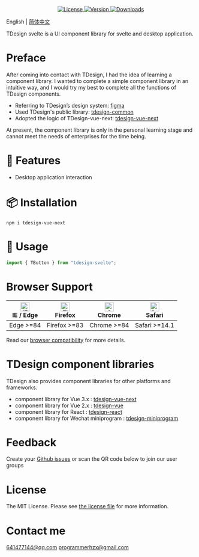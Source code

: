 <p align="center">
  <a href="https://github.com/hzx000822/tdesign-svelte/blob/master/LICENSE">
    <img src="https://img.shields.io/npm/l/tdesign-vue-next.svg?sanitize=true" alt="License">
  </a>
  <a href="https://www.npmjs.com/package/tdesign-svelte">
    <img src="https://img.shields.io/npm/v/tdesign-vue-next.svg?sanitize=true" alt="Version">
  </a>
  <a href="https://www.npmjs.com/package/tdesign-svelte">
    <img src="https://img.shields.io/npm/dm/tdesign-vue-next" alt="Downloads">
  </a>
</p>

English | [简体中文](./README-zh_CN.md) 

TDesign svelte is a UI component library for svelte and desktop application.

# Preface

After coming into contact with TDesign, I had the idea of learning a component library. I wanted to complete a simple component library in an intuitive way, and I would try my best to complete all the functions of TDesign components.
- Referring to TDesign’s design system: [figma](https://www.figma.com/community/file/1053279236128724321/tdesign-for-web)
- Used TDesign's public library: [tdesign-common](https://github.com/Tencent/tdesign-common)
- Adopted the logic of TDesign-vue-next: [tdesign-vue-next](https://github.com/Tencent/tdesign-vue-next)

At present, the component library is only in the personal learning stage and cannot meet the needs of enterprises for the time being.

# 🎉 Features

- Desktop application interaction

# 📦 Installation

```shell
npm i tdesign-vue-next
```

# 🔨 Usage

```js
import { TButton } from "tdesign-svelte";
```

# Browser Support

| [<img src="https://raw.githubusercontent.com/alrra/browser-logos/master/src/edge/edge_48x48.png" alt="IE / Edge" width="24px" height="24px" />](http://godban.github.io/browsers-support-badges/)</br> IE / Edge | [<img src="https://raw.githubusercontent.com/alrra/browser-logos/master/src/firefox/firefox_48x48.png" alt="Firefox" width="24px" height="24px" />](http://godban.github.io/browsers-support-badges/)</br>Firefox | [<img src="https://raw.githubusercontent.com/alrra/browser-logos/master/src/chrome/chrome_48x48.png" alt="Chrome" width="24px" height="24px" />](http://godban.github.io/browsers-support-badges/)</br>Chrome | [<img src="https://raw.githubusercontent.com/alrra/browser-logos/master/src/safari/safari_48x48.png" alt="Safari" width="24px" height="24px" />](http://godban.github.io/browsers-support-badges/)</br>Safari |
| ---------------------------------------------------------------------------------------------------------------------------------------------------------------------------------------------------------------- | ----------------------------------------------------------------------------------------------------------------------------------------------------------------------------------------------------------------- | ------------------------------------------------------------------------------------------------------------------------------------------------------------------------------------------------------------- | ------------------------------------------------------------------------------------------------------------------------------------------------------------------------------------------------------------- |
| Edge >=84                                                                                                                                                                                                        | Firefox >=83                                                                                                                                                                                                      | Chrome >=84                                                                                                                                                                                                   | Safari >=14.1                                                                                                                                                                                                   |

Read our [browser compatibility](https://github.com/Tencent/tdesign/wiki/Browser-Compatibility) for more details.
# TDesign component libraries

TDesign also provides component libraries for other platforms and frameworks.

- component library for Vue 3.x : [tdesign-vue-next](https://github.com/Tencent/tdesign-vue-next)
- component library for Vue 2.x : [tdesign-vue](https://github.com/Tencent/tdesign-vue)
- component library for React : [tdesign-react](https://github.com/Tencent/tdesign-react)
- component library for Wechat miniprogram : [tdesign-miniprogram](https://github.com/Tencent/tdesign-miniprogram)

# Feedback

Create your [Github issues](https://github.com/hzx000822/tdesign-svelte/issues) or scan the QR code below to join our user groups

# License

The MIT License. Please see [the license file](./LICENSE) for more information.

# Contact me

641477144@qq.com
programmerhzx@gmail.com